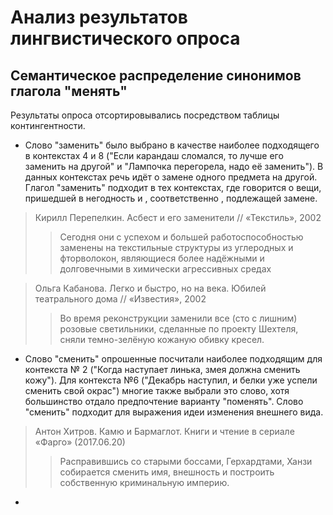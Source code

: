 # Анализ результатов лингвистического опроса
## Семантическое распределение синонимов глагола "менять"

Результаты опроса отсортировывались посредством таблицы контингентности.

* Слово "заменить" было выбрано в качестве наиболее подходящего в контекстах 4 и 8 ("Если карандаш сломался, то лучше его заменить на другой" и "Лампочка перегорела, надо её заменить"). В данных контекстах речь идёт о замене одного предмета на другой. Глагол "заменить" подходит в тех контекстах, где говорится о вещи, пришедшей в негодность и , соответственно , подлежащей замене.
>Кирилл Перепелкин. Асбест и его заменители // «Текстиль», 2002    
>>Сегодня они с успехом и большей работоспособностью заменены на текстильные структуры из углеродных и фторволокон, являющиеся более надёжными и долговечными в химически агрессивных средах

>Ольга Кабанова. Легко и быстро, но на века. Юбилей театрального дома // «Известия», 2002
>>Во время реконструкции заменили все (сто с лишним) розовые светильники, сделанные по проекту Шехтеля, сняли темно-зелёную кожаную обивку кресел.

* Слово "сменить" опрошенные посчитали наиболее подходящим для контекста № 2 ("Когда наступает линька, змея должна сменить кожу"). Для контекста №6 ("Декабрь наступил, и белки уже успели сменить свой окрас") многие также выбрали это слово, хотя большинство отдало предпочтение варианту "поменять". Слово "сменить" подходит для выражения идеи изменения внешнего вида.
>Антон Хитров. Камю и Бармаглот. Книги и чтение в сериале «Фарго» (2017.06.20)
>>Расправившись со старыми боссами, Герхардтами, Ханзи собирается сменить имя, внешность и построить собственную криминальную империю.

*
